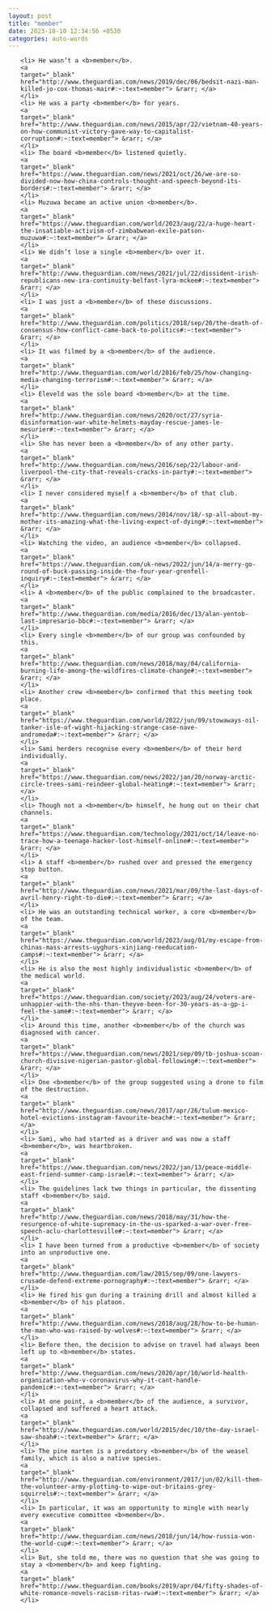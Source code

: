 ```yaml
---
layout: post
title: "member"
date: 2023-10-10 12:34:56 +0530
categories: auto-words
---
```

<ol>

    <li> He wasn’t a <b>member</b>.
    <a 
    target="_blank" 
    href="http://www.theguardian.com/news/2019/dec/06/bedsit-nazi-man-killed-jo-cox-thomas-mair#:~:text=member"> &rarr; </a>
    </li>
    <li> He was a party <b>member</b> for years.
    <a 
    target="_blank" 
    href="http://www.theguardian.com/news/2015/apr/22/vietnam-40-years-on-how-communist-victory-gave-way-to-capitalist-corruption#:~:text=member"> &rarr; </a>
    </li>
    <li> The board <b>member</b> listened quietly.
    <a 
    target="_blank" 
    href="https://www.theguardian.com/news/2021/oct/26/we-are-so-divided-now-how-china-controls-thought-and-speech-beyond-its-borders#:~:text=member"> &rarr; </a>
    </li>
    <li> Muzuwa became an active union <b>member</b>.
    <a 
    target="_blank" 
    href="https://www.theguardian.com/world/2023/aug/22/a-huge-heart-the-insatiable-activism-of-zimbabwean-exile-patson-muzuwa#:~:text=member"> &rarr; </a>
    </li>
    <li> We didn’t lose a single <b>member</b> over it.
    <a 
    target="_blank" 
    href="http://www.theguardian.com/news/2021/jul/22/dissident-irish-republicans-new-ira-continuity-belfast-lyra-mckee#:~:text=member"> &rarr; </a>
    </li>
    <li> I was just a <b>member</b> of these discussions.
    <a 
    target="_blank" 
    href="http://www.theguardian.com/politics/2018/sep/20/the-death-of-consensus-how-conflict-came-back-to-politics#:~:text=member"> &rarr; </a>
    </li>
    <li> It was filmed by a <b>member</b> of the audience.
    <a 
    target="_blank" 
    href="http://www.theguardian.com/world/2016/feb/25/how-changing-media-changing-terrorism#:~:text=member"> &rarr; </a>
    </li>
    <li> Eleveld was the sole board <b>member</b> at the time.
    <a 
    target="_blank" 
    href="http://www.theguardian.com/news/2020/oct/27/syria-disinformation-war-white-helmets-mayday-rescue-james-le-mesurier#:~:text=member"> &rarr; </a>
    </li>
    <li> She has never been a <b>member</b> of any other party.
    <a 
    target="_blank" 
    href="http://www.theguardian.com/news/2016/sep/22/labour-and-liverpool-the-city-that-reveals-cracks-in-party#:~:text=member"> &rarr; </a>
    </li>
    <li> I never considered myself a <b>member</b> of that club.
    <a 
    target="_blank" 
    href="http://www.theguardian.com/news/2014/nov/18/-sp-all-about-my-mother-its-amazing-what-the-living-expect-of-dying#:~:text=member"> &rarr; </a>
    </li>
    <li> Watching the video, an audience <b>member</b> collapsed.
    <a 
    target="_blank" 
    href="https://www.theguardian.com/uk-news/2022/jun/14/a-merry-go-round-of-buck-passing-inside-the-four-year-grenfell-inquiry#:~:text=member"> &rarr; </a>
    </li>
    <li> A <b>member</b> of the public complained to the broadcaster.
    <a 
    target="_blank" 
    href="http://www.theguardian.com/media/2016/dec/13/alan-yentob-last-impresario-bbc#:~:text=member"> &rarr; </a>
    </li>
    <li> Every single <b>member</b> of our group was confounded by this.
    <a 
    target="_blank" 
    href="http://www.theguardian.com/news/2018/may/04/california-burning-life-among-the-wildfires-climate-change#:~:text=member"> &rarr; </a>
    </li>
    <li> Another crew <b>member</b> confirmed that this meeting took place.
    <a 
    target="_blank" 
    href="https://www.theguardian.com/world/2022/jun/09/stowaways-oil-tanker-isle-of-wight-hijacking-strange-case-nave-andromeda#:~:text=member"> &rarr; </a>
    </li>
    <li> Sami herders recognise every <b>member</b> of their herd individually.
    <a 
    target="_blank" 
    href="https://www.theguardian.com/news/2022/jan/20/norway-arctic-circle-trees-sami-reindeer-global-heating#:~:text=member"> &rarr; </a>
    </li>
    <li> Though not a <b>member</b> himself, he hung out on their chat channels.
    <a 
    target="_blank" 
    href="https://www.theguardian.com/technology/2021/oct/14/leave-no-trace-how-a-teenage-hacker-lost-himself-online#:~:text=member"> &rarr; </a>
    </li>
    <li> A staff <b>member</b> rushed over and pressed the emergency stop button.
    <a 
    target="_blank" 
    href="http://www.theguardian.com/news/2021/mar/09/the-last-days-of-avril-henry-right-to-die#:~:text=member"> &rarr; </a>
    </li>
    <li> He was an outstanding technical worker, a core <b>member</b> of the team.
    <a 
    target="_blank" 
    href="https://www.theguardian.com/world/2023/aug/01/my-escape-from-chinas-mass-arrests-uyghurs-xinjiang-reeducation-camps#:~:text=member"> &rarr; </a>
    </li>
    <li> He is also the most highly individualistic <b>member</b> of the medical world.
    <a 
    target="_blank" 
    href="https://www.theguardian.com/society/2023/aug/24/voters-are-unhappier-with-the-nhs-than-theyve-been-for-30-years-as-a-gp-i-feel-the-same#:~:text=member"> &rarr; </a>
    </li>
    <li> Around this time, another <b>member</b> of the church was diagnosed with cancer.
    <a 
    target="_blank" 
    href="https://www.theguardian.com/news/2021/sep/09/tb-joshua-scoan-church-divisive-nigerian-pastor-global-following#:~:text=member"> &rarr; </a>
    </li>
    <li> One <b>member</b> of the group suggested using a drone to film of the destruction.
    <a 
    target="_blank" 
    href="http://www.theguardian.com/news/2017/apr/26/tulum-mexico-hotel-evictions-instagram-favourite-beach#:~:text=member"> &rarr; </a>
    </li>
    <li> Sami, who had started as a driver and was now a staff <b>member</b>, was heartbroken.
    <a 
    target="_blank" 
    href="https://www.theguardian.com/news/2022/jan/13/peace-middle-east-friend-summer-camp-israel#:~:text=member"> &rarr; </a>
    </li>
    <li> The guidelines lack two things in particular, the dissenting staff <b>member</b> said.
    <a 
    target="_blank" 
    href="http://www.theguardian.com/news/2018/may/31/how-the-resurgence-of-white-supremacy-in-the-us-sparked-a-war-over-free-speech-aclu-charlottesville#:~:text=member"> &rarr; </a>
    </li>
    <li> I have been turned from a productive <b>member</b> of society into an unproductive one.
    <a 
    target="_blank" 
    href="http://www.theguardian.com/law/2015/sep/09/one-lawyers-crusade-defend-extreme-pornography#:~:text=member"> &rarr; </a>
    </li>
    <li> He fired his gun during a training drill and almost killed a <b>member</b> of his platoon.
    <a 
    target="_blank" 
    href="http://www.theguardian.com/news/2018/aug/28/how-to-be-human-the-man-who-was-raised-by-wolves#:~:text=member"> &rarr; </a>
    </li>
    <li> Before then, the decision to advise on travel had always been left up to <b>member</b> states.
    <a 
    target="_blank" 
    href="http://www.theguardian.com/news/2020/apr/10/world-health-organization-who-v-coronavirus-why-it-cant-handle-pandemic#:~:text=member"> &rarr; </a>
    </li>
    <li> At one point, a <b>member</b> of the audience, a survivor, collapsed and suffered a heart attack.
    <a 
    target="_blank" 
    href="http://www.theguardian.com/world/2015/dec/10/the-day-israel-saw-shoah#:~:text=member"> &rarr; </a>
    </li>
    <li> The pine marten is a predatory <b>member</b> of the weasel family, which is also a native species.
    <a 
    target="_blank" 
    href="http://www.theguardian.com/environment/2017/jun/02/kill-them-the-volunteer-army-plotting-to-wipe-out-britains-grey-squirrels#:~:text=member"> &rarr; </a>
    </li>
    <li> In particular, it was an opportunity to mingle with nearly every executive committee <b>member</b>.
    <a 
    target="_blank" 
    href="http://www.theguardian.com/news/2018/jun/14/how-russia-won-the-world-cup#:~:text=member"> &rarr; </a>
    </li>
    <li> But, she told me, there was no question that she was going to stay a <b>member</b> and keep fighting.
    <a 
    target="_blank" 
    href="http://www.theguardian.com/books/2019/apr/04/fifty-shades-of-white-romance-novels-racism-ritas-rwa#:~:text=member"> &rarr; </a>
    </li>